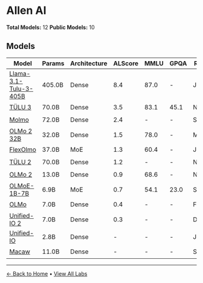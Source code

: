 # Allen AI

**Total Models:** 12
**Public Models:** 10

## Models

| Model | Params | Architecture | ALScore | MMLU | GPQA | Released | Status |
|-------|--------|--------------|---------|------|------|----------|--------|
| [Llama-3.1-Tulu-3-405B](../models/allen-ai/llama-31-tulu-3-405b.md) | 405.0B | Dense | 8.4 | 87.0 | - | Jan/2025 | 🟢 |
| [TÜLU 3](../models/allen-ai/tülu-3.md) | 70.0B | Dense | 3.5 | 83.1 | 45.1 | Nov/2024 | 🟢 |
| [Molmo](../models/allen-ai/molmo.md) | 72.0B | Dense | 2.4 | - | - | Sep/2024 | 🟢 |
| [OLMo 2 32B](../models/allen-ai/olmo-2-32b.md) | 32.0B | Dense | 1.5 | 78.0 | - | Mar/2025 | 🟢 |
| [FlexOlmo](../models/allen-ai/flexolmo.md) | 37.0B | MoE | 1.3 | 60.4 | - | Jul/2025 | 🟢 |
| [TÜLU 2](../models/allen-ai/tülu-2.md) | 70.0B | Dense | 1.2 | - | - | Nov/2023 | 🟢 |
| [OLMo 2](../models/allen-ai/olmo-2.md) | 13.0B | Dense | 0.9 | 68.6 | - | Nov/2024 | 🟢 |
| [OLMoE-1B-7B](../models/allen-ai/olmoe-1b-7b.md) | 6.9B | MoE | 0.7 | 54.1 | 23.0 | Sep/2024 | 🟢 |
| [OLMo](../models/allen-ai/olmo.md) | 7.0B | Dense | 0.4 | - | - | Feb/2024 | 🟢 |
| [Unified-IO 2](../models/allen-ai/unified-io-2.md) | 7.0B | Dense | 0.3 | - | - | Dec/2023 | 🟢 |
| [Unified-IO](../models/allen-ai/unified-io.md) | 2.8B | Dense | - | - | - | Jun/2022 | 🔴 |
| [Macaw](../models/allen-ai/macaw.md) | 11.0B | Dense | - | - | - | Sep/2021 | 🟡 |

---

[← Back to Home](../README.md) • [View All Labs](../labs/)
